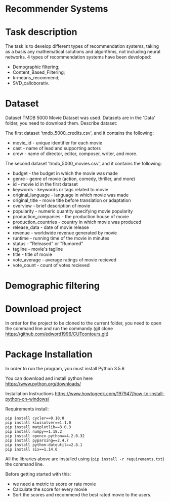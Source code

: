  # Recommender Systems

# Task description
The task is to develop different types of recommendation systems, taking as a basis any mathematical solutions and algorithms, not including neural networks.
4 types of recommendation systems have been developed:
 - Demographic filtering;
 - Content_Based_Filtering;
 - k-means_recommend;
 - SVD_calloborativ.
 # Dataset 
Dataset TMDB 5000 Movie Dataset was used. Datasets are in the 'Data' folder, you need to download them.
Describe dataset:

The first dataset 'tmdb_5000_credits.csv', and it contains the following:

- movie_id - unique identifier for each movie
- cast - name of lead and supporting actors
- crew - name of director, editor, composer, writer, and more.

The second dataset 'tmdb_5000_movies.csv', and it contains the following:

- budget - the budget in which the movie was made
- genre - genre of movie (action, comedy, thriller, and more)
- id - movie id in the first dataset
- keywords - keywords or tags related to movie
- original_language - language in which movie was made
- original_title - movie title before translation or adaptation
- overview - brief description of movie
- popularity - numeric quantity specifying movie popularity
- production_companies - the production house of movie
- production_countries - country in which movie was produced
- release_data - date of movie release
- revenue - worldwide revenue generated by movie
- runtime - running time of the movie in minutes
- status - "Released" or "Rumored"
- tagline - movie's tagline
- title - title of movie
- vote_average - average ratings of movie recieved
- vote_count - count of votes recieved


# Demographic filtering
 # Download project
 In order for the project to be cloned to the current folder, you need to open the command line and run the commandу (git clone 
  https://github.com/edword1996/CUTcontours.git)
  
  # Package Installation

In order to run the program, you must install Python 3.5.6

You can download and install python here https://www.python.org/downloads/

Installation Instructions https://www.howtogeek.com/197947/how-to-install-python-on-windows/



Requirements install:
```
pip install cycler==0.10.0
pip install kiwisolver==1.1.0
pip install matplotlib==3.0.3
pip install numpy==1.18.2
pip install opencv-python==4.2.0.32
pip install pyparsing==2.4.7
pip install python-dateutil==2.8.1
pip install six==1.14.0
```
 
All the libraries above are installed using (```pip install -r requirements.txt```) the command line.

Before getting started with this:

- we need a metric to score or rate movie
- Calculate the score for every movie
- Sort the scores and recommend the best rated movie to the users.
